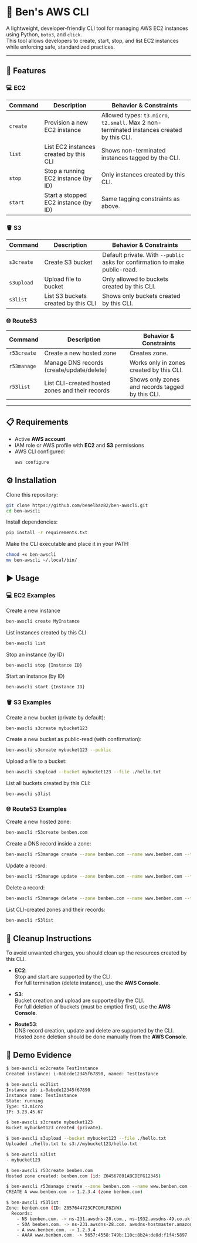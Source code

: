 # 🐧 Ben's AWS CLI

A lightweight, developer-friendly CLI tool for managing AWS EC2 instances using Python, `boto3`, and `click`.  
This tool allows developers to create, start, stop, and list EC2 instances while enforcing safe, standardized practices.

---

## 🚀 Features

### 💻 EC2

| Command     | Description                            | Behavior & Constraints                                                                 |
|-------------|----------------------------------------|----------------------------------------------------------------------------------------|
| `create`    | Provision a new EC2 instance           | Allowed types: `t3.micro`, `t2.small`. Max 2 non-terminated instances created by this CLI. |
| `list`      | List EC2 instances created by this CLI | Shows non-terminated instances tagged by the CLI.                                      |
| `stop`      | Stop a running EC2 instance (by ID)    | Only instances created by this CLI.                                        |
| `start`     | Start a stopped EC2 instance (by ID)   | Same tagging constraints as above.                                                     |

### 🪣 S3
| Command       | Description                              | Behavior & Constraints                                                      |
|---------------|------------------------------------------|-----------------------------------------------------------------------------|
| `s3create`    | Create S3 bucket                         | Default private. With `--public` asks for confirmation to make public-read. |
| `s3upload`    | Upload file to bucket                    | Only allowed to buckets created by this CLI.                                |
| `s3list`      | List S3 buckets created by this CLI       | Shows only buckets created by this CLI.                         |

### 🌐 Route53
| Command       | Description                                  | Behavior & Constraints                                        |
|---------------|----------------------------------------------|---------------------------------------------------------------|
| `r53create`   | Create a new hosted zone                     | Creates zone.                 |
| `r53manage`   | Manage DNS records (create/update/delete)    | Works only in zones created by this CLI.                      |
| `r53list`     | List CLI-created hosted zones and their records | Shows only zones and records tagged by this CLI.             |
---

## 📋 Requirements

- Active **AWS account**
- IAM role or AWS profile with **EC2** and **S3** permissions
- AWS CLI configured:
  ```bash
  aws configure
  ```
## ⚙️ Installation

Clone this repository:
```bash
git clone https://github.com/benelbaz82/ben-awscli.git
cd ben-awscli
```
Install dependencies:
```bash
pip install -r requirements.txt
```
Make the CLI executable and place it in your PATH:

```bash
chmod +x ben-awscli
mv ben-awscli ~/.local/bin/
```
## ▶️ Usage

### 💻 EC2 Examples

Create a new instance

```bash
ben-awscli create MyInstance
```
List instances created by this CLI

```bash
ben-awscli list
```
Stop an instance (by ID)

```bash
ben-awscli stop {Instance ID}
```
Start an instance (by ID)

```bash
ben-awscli start {Instance ID}
```

### 🪣 S3 Examples

Create a new bucket (private by default):

```bash
ben-awscli s3create mybucket123
```

Create a new bucket as public-read (with confirmation):

```bash
ben-awscli s3create mybucket123 --public
```

Upload a file to a bucket:

```bash
ben-awscli s3upload --bucket mybucket123 --file ./hello.txt
```

List all buckets created by this CLI:

```bash
ben-awscli s3list
```

### 🌐 Route53 Examples

Create a new hosted zone:

```bash
ben-awscli r53create benben.com
```

Create a DNS record inside a zone:
```bash
ben-awscli r53manage create --zone benben.com --name www.benben.com --type A --value 1.2.3.4
```

Update a record:
```bash
ben-awscli r53manage update --zone benben.com --name www.benben.com --type A --value 5.6.7.8
```

Delete a record:
```bash
ben-awscli r53manage delete --zone benben.com --name www.benben.com --type A --value 5.6.7.8
```

List CLI-created zones and their records:
```bash
ben-awscli r53list
```

## 🧹 Cleanup Instructions

To avoid unwanted charges, you should clean up the resources created by this CLI.

-  **EC2**:  
  Stop and start are supported by the CLI.  
  For full termination (delete instance), use the **AWS Console**.

- **S3**:  
  Bucket creation and upload are supported by the CLI.  
  For full deletion of buckets (must be emptied first), use the **AWS Console**.

- **Route53**:  
  DNS record creation, update and delete are supported by the CLI.  
  Hosted zone deletion should be done manually from the **AWS Console**.

## 📸 Demo Evidence

```bash
$ ben-awscli ec2create TestInstance
Created instance: i-0abcde12345f67890, named: TestInstance

$ ben-awscli ec2list
Instance id: i-0abcde12345f67890
Instance name: TestInstance
State: running
Type: t3.micro
IP: 3.23.45.67

$ ben-awscli s3create mybucket123
Bucket mybucket123 created (private).

$ ben-awscli s3upload --bucket mybucket123 --file ./hello.txt
Uploaded ./hello.txt to s3://mybucket123/hello.txt

$ ben-awscli s3list
- mybucket123

$ ben-awscli r53create benben.com
Hosted zone created: benben.com (id: Z04567891ABCDEFG12345)

$ ben-awscli r53manage create --zone benben.com --name www.benben.com --type A --value 1.2.3.4
CREATE A www.benben.com -> 1.2.3.4 (zone benben.com)

$ ben-awscli r53list
Zone: benben.com (ID: Z057644723CPCOMLF8ZVW)
  Records:
    - NS benben.com. -> ns-231.awsdns-28.com., ns-1932.awsdns-49.co.uk., ns-1425.awsdns-50.org., ns-829.awsdns-39.net.
    - SOA benben.com. -> ns-231.awsdns-28.com. awsdns-hostmaster.amazon.com. 1 7200 900 1209600 86400
    - A www.benben.com. -> 1.2.3.4
    - AAAA www.benben.com. -> 5657:4558:749b:110c:8b24:de0d:f1f4:5897

```
